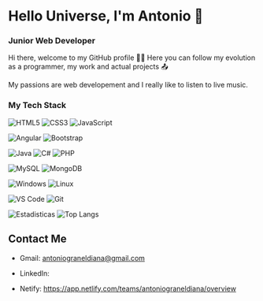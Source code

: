 # Hello Universe, I'm Antonio  👋

### Junior Web Developer

Hi there, welcome to my GitHub profile 👨‍💻
Here you can follow my evolution as a programmer, my work and actual projects 📤

My passions are web developement and I really like to listen to live music.
<!--
**AntonioGranelDiana/AntonioGranelDiana** is a ✨ _special_ ✨ repository because its `README.md` (this file) appears on your GitHub profile.

Here are some ideas to get you started:

- 🔭 I’m currently working on ...
- 🌱 I’m currently learning ...
- 👯 I’m looking to collaborate on ...
- 🤔 I’m looking for help with ...
- 💬 Ask me about ...
- 📫 How to reach me: ...
- 😄 Pronouns: ...
- ⚡ Fun fact: ...
-->
### My Tech Stack

![HTML5](https://img.shields.io/badge/-HTML5-%23E44D27?style=flat-square&logo=html5&logoColor=ffffff)
![CSS3](https://img.shields.io/badge/-CSS3-%231572B6?style=flat-square&logo=css3)
![JavaScript](https://img.shields.io/badge/-JavaScript-%23F7DF1C?style=flat-square&logo=javascript&logoColor=000000&labelColor=%23F7DF1C&color=%23FFCE5A)

![Angular](https://img.shields.io/badge/-Angular-dc143c?style=flat-square&logo=Angular&logoColor=ffffff)
![Bootstrap](https://img.shields.io/badge/-Bootstrap-6633cc?style=flat-square&logo=Bootstrap&logoColor=ffffff)

![Java](https://img.shields.io/badge/-Java-ffa500?style=flat-square&logo=Java&logoColor=ffffff)
![C#](https://img.shields.io/badge/C%23-239120?style=flat-square&logo=c-sharp&logoColor=white)
![PHP](https://img.shields.io/badge/-PHP-6666FF?style=flat-square&logo=PHP&logoColor=ffffff)

![MySQL](https://img.shields.io/badge/MySQL-005C84?style=flat-square&logo=mysql&logoColor=white)
![MongoDB](https://img.shields.io/badge/-MongoDB-32cd32?style=flat-square&logo=MongoDB&logoColor=ffffff)

![Windows](https://img.shields.io/badge/Windows-0078D6?style=flat-square&logo=windows&logoColor=white)
![Linux](https://img.shields.io/badge/Linux-FCC624?style=flat-square&logo=linux&logoColor=black)

![VS Code](https://img.shields.io/badge/-VSCode-AA1ED3?style=flat-square&logo=visual-studio-code)
![Git](https://img.shields.io/badge/GIT-E44C30?style=flat-square&logo=git&logoColor=white)

![Estadisticas](https://github-readme-stats.vercel.app/api?username=AntonioGranelDiana&show_icons=true&theme=dark)
![Top Langs](https://github-readme-stats.vercel.app/api/top-langs/?username=AntonioGranelDiana&layout=compact&theme=dark)

## Contact Me

- Gmail: antoniograneldiana@gmail.com

- LinkedIn: 

- Netify: https://app.netlify.com/teams/antoniograneldiana/overview



